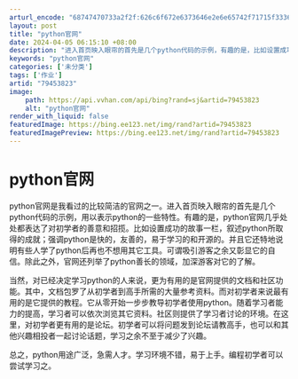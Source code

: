 ```yaml
---
arturl_encode: "68747470733a2f2f:626c6f672e6373646e2e6e65742f71715f3336353733363733:2f61727469636c652f64657461696c732f3739343533383233"
layout: post
title: "python官网"
date: 2024-04-05 06:15:10 +08:00
description: "进入首页映入眼帘的首先是几个python代码的示例，有趣的是，比如设置成功的故事一栏"
keywords: "python官网"
categories: ['未分类']
tags: ['作业']
artid: "79453823"
image:
    path: https://api.vvhan.com/api/bing?rand=sj&artid=79453823
    alt: "python官网"
render_with_liquid: false
featuredImage: https://bing.ee123.net/img/rand?artid=79453823
featuredImagePreview: https://bing.ee123.net/img/rand?artid=79453823
---
```


# python官网

python官网是我看过的比较简洁的官网之一。进入首页映入眼帘的首先是几个python代码的示例，用以表示python的一些特性。有趣的是，python官网几乎处处都表达了对初学者的善意和招揽。比如设置成功的故事一栏，叙述python所取得的成就；强调python是快的，友善的，易于学习的和开源的。并且它还特地说明有些人学了python后再也不想用其它工具。可谓吸引游客之余又彰显它的自信。除此之外，官网还列举了python善长的领域，加深游客对它的了解。

当然，对已经决定学习python的人来说，更为有用的是官网提供的文档和社区功能。其中，文档包罗了从初学者到高手所需的大量参考资料。而对初学者来说最有用的是它提供的教程。它从零开始一步步教导初学者使用python。随着学习者能力的提高，学习者可以依次浏览其它资料。社区则提供了学习者讨论的环境。在这里，对初学者更有用的是论坛。初学者可以将问题发到论坛请教高手，也可以和其他兴趣相投者一起讨论话题，学习之余不至于减少了兴趣。

总之，python用途广泛，急需人才。学习环境不错，易于上手。编程初学者可以尝试学习之。